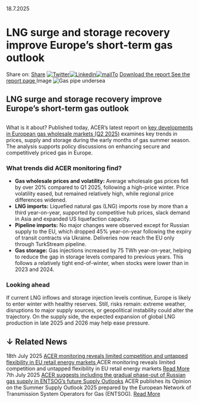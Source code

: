 18.7.2025
# LNG surge and storage recovery improve Europe’s short-term gas outlook
Share on: [Share](https://www.addtoany.com/share#url=https%3A%2F%2Fwww.acer.europa.eu%2Fnews%2Flng-surge-and-storage-recovery-improve-europes-short-term-gas-outlook&title=LNG%20surge%20and%20storage%20recovery%20improve%20%20Europe%E2%80%99s%20short-term%20gas%20outlook)
[![Twitter](https://www.acer.europa.eu/sites/default/files/bluesky.svg)](https://www.acer.europa.eu/#bluesky)[![Linkedin](https://www.acer.europa.eu/sites/default/files/linkedin.svg)](https://www.acer.europa.eu/#linkedin)[![mailTo](https://www.acer.europa.eu/sites/default/files/copy-url.png)](https://www.acer.europa.eu/#copy_link)
[Download the report ](https://www.acer.europa.eu/sites/default/files/documents/Publications/2025-ACER-Gas-Key-Developments-Q2.pdf)
[See the report page ](https://www.acer.europa.eu/key-developments-european-gas-wholesale-markets-q2-2025)
Image
![Gas pipe undersea](https://www.acer.europa.eu/sites/default/files/styles/main_images_news_and_pages_little_/public/2025-07/Gas-pipe-undersea_0.jpg?itok=iPjKKimv)
## LNG surge and storage recovery improve Europe’s short-term gas outlook
## 
What is it about?
Published today, ACER’s latest report on [key developments in European gas wholesale markets (Q2 2025)](https://www.acer.europa.eu/sites/default/files/documents/Publications/2025-ACER-Gas-Key-Developments-Q2.pdf) examines key trends in prices, supply and storage during the early months of gas summer season. The analysis supports policy discussions on enhancing secure and competitively priced gas in Europe.
### **What trends did ACER monitoring find?**
  * **Gas wholesale prices and volatility:** Average wholesale gas prices fell by over 20% compared to Q1 2025, following a high-price winter. Price volatility eased, but remained relatively high, while regional price differences widened.
  * **LNG imports:** Liquefied natural gas (LNG) imports rose by more than a third year-on-year, supported by competitive hub prices, slack demand in Asia and expanded US liquefaction capacity.
  * **Pipeline imports:** No major changes were observed except for Russian supply to the EU, which dropped 45% year-on-year following the expiry of transit contracts via Ukraine. Deliveries now reach the EU only through TurkStream pipeline.
  * **Gas storage:** Gas injections increased by 75 TWh year-on-year, helping to reduce the gap in storage levels compared to previous years. This follows a relatively tight end-of-winter, when stocks were lower than in 2023 and 2024. 


### **Looking ahead**
If current LNG inflows and storage injection levels continue, Europe is likely to enter winter with healthy reserves. Still, risks remain: extreme weather, disruptions to major supply sources, or geopolitical instability could alter the trajectory. On the supply side, the expected expansion of global LNG production in late 2025 and 2026 may help ease pressure.
## ↓ Related News
18th July 2025 
[ACER monitoring reveals limited competition and untapped flexibility in EU retail energy markets ](https://www.acer.europa.eu/news/acer-monitoring-reveals-limited-competition-and-untapped-flexibility-eu-retail-energy-markets)
ACER monitoring reveals limited competition and untapped flexibility in EU retail energy markets 
[Read More](https://www.acer.europa.eu/news/acer-monitoring-reveals-limited-competition-and-untapped-flexibility-eu-retail-energy-markets)
7th July 2025 
[ACER suggests including the gradual phase-out of Russian gas supply in ENTSOG’s future Supply Outlooks](https://www.acer.europa.eu/news/acer-suggests-including-gradual-phase-out-russian-gas-supply-entsogs-future-supply-outlooks)
ACER publishes its Opinion on the Summer Supply Outlook 2025 prepared by the European Network of Transmission System Operators for Gas (ENTSOG). 
[Read More](https://www.acer.europa.eu/news/acer-suggests-including-gradual-phase-out-russian-gas-supply-entsogs-future-supply-outlooks)
[](https://www.acer.europa.eu/news/lng-surge-and-storage-recovery-improve-europes-short-term-gas-outlook)
